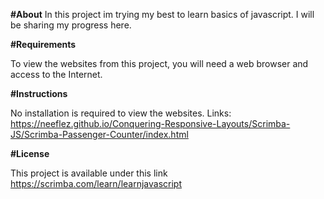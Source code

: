 **#About**
In this project im trying my best to learn basics of javascript. I will be sharing my progress here.

**#Requirements**

To view the websites from this project, you will need a web browser and access to the Internet.

**#Instructions**

No installation is required to view the websites.
Links:
https://neeflez.github.io/Conquering-Responsive-Layouts/Scrimba-JS/Scrimba-Passenger-Counter/index.html

**#License**

This project is available under this link https://scrimba.com/learn/learnjavascript